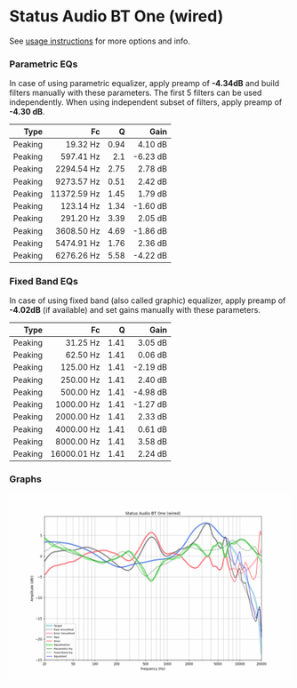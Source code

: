 # Status Audio BT One (wired)
See [usage instructions](https://github.com/jaakkopasanen/AutoEq#usage) for more options and info.

### Parametric EQs
In case of using parametric equalizer, apply preamp of **-4.34dB** and build filters manually
with these parameters. The first 5 filters can be used independently.
When using independent subset of filters, apply preamp of **-4.30 dB**.

| Type    | Fc          |    Q | Gain     |
|--------:|------------:|-----:|---------:|
| Peaking | 19.32 Hz    | 0.94 | 4.10 dB  |
| Peaking | 597.41 Hz   | 2.1  | -6.23 dB |
| Peaking | 2294.54 Hz  | 2.75 | 2.78 dB  |
| Peaking | 9273.57 Hz  | 0.51 | 2.42 dB  |
| Peaking | 11372.59 Hz | 1.45 | 1.79 dB  |
| Peaking | 123.14 Hz   | 1.34 | -1.60 dB |
| Peaking | 291.20 Hz   | 3.39 | 2.05 dB  |
| Peaking | 3608.50 Hz  | 4.69 | -1.86 dB |
| Peaking | 5474.91 Hz  | 1.76 | 2.36 dB  |
| Peaking | 6276.26 Hz  | 5.58 | -4.22 dB |

### Fixed Band EQs
In case of using fixed band (also called graphic) equalizer, apply preamp of **-4.02dB**
(if available) and set gains manually with these parameters.

| Type    | Fc          |    Q | Gain     |
|--------:|------------:|-----:|---------:|
| Peaking | 31.25 Hz    | 1.41 | 3.05 dB  |
| Peaking | 62.50 Hz    | 1.41 | 0.06 dB  |
| Peaking | 125.00 Hz   | 1.41 | -2.19 dB |
| Peaking | 250.00 Hz   | 1.41 | 2.40 dB  |
| Peaking | 500.00 Hz   | 1.41 | -4.98 dB |
| Peaking | 1000.00 Hz  | 1.41 | -1.27 dB |
| Peaking | 2000.00 Hz  | 1.41 | 2.33 dB  |
| Peaking | 4000.00 Hz  | 1.41 | 0.61 dB  |
| Peaking | 8000.00 Hz  | 1.41 | 3.58 dB  |
| Peaking | 16000.01 Hz | 1.41 | 2.24 dB  |

### Graphs
![](./Status%20Audio%20BT%20One%20(wired).png)